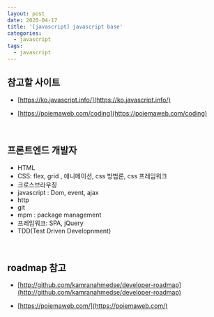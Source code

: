 ```yaml
---
layout: post
date: 2020-04-17
title: '[javascript] javascript base'
categories:
  - javascript
tags:
  - javascript
---
```


## 참고할 사이트

- [https://ko.javascript.info/](https://ko.javascript.info/)

- [https://poiemaweb.com/coding](https://poiemaweb.com/coding)

<br>

## 프론트엔드 개발자

- HTML
- CSS: flex, grid , 애니메이션, css 방법론, css 프레임워크
- 크로스브라우징
- javascript : Dom, event, ajax
- http
- git
- mpm : package management
- 프레임워크: SPA, jQuery
- TDD(Test Driven Developnment)

<br>

## roadmap 참고

- [http://github.com/kamranahmedse/developer-roadmap](http://github.com/kamranahmedse/developer-roadmap)

- [https://poiemaweb.com/](https://poiemaweb.com/)
